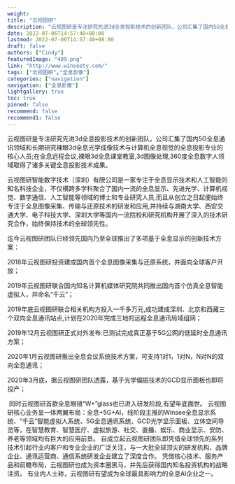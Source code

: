 ```yaml
---
weight: 
title: "云视图研"
description: "云视图研是专注研究先进3d全息投影技术的创新团队，公司汇集了国内5G全息通讯领域和长期研究裸眼3d全息光学成像技术与计算机全息视觉的全息投影专业的核心人员;在全息远程会议,裸眼3d全息课堂教室,3d图像处理,360度全息数字人领域取得了诸多关键全息投影技术成果。"
date: 2022-07-06T14:57:40+08:00
lastmod: 2022-07-06T14:57:40+08:00
draft: false
authors: ["Cindy"]
featuredImage: "409.png"
link: "http://www.winseety.com/"
tags: ["云视图研","全息影像"]
categories: ["navigation"]
navigation: ["全息影像"]
lightgallery: true
toc: true
pinned: false
recommend: false
recommend1: false
---
```


云视图研是专注研究先进3d全息投影技术的创新团队，公司汇集了国内5G全息通讯领域和长期研究裸眼3d全息光学成像技术与计算机全息视觉的全息投影专业的核心人员;在全息远程会议,裸眼3d全息课堂教室,3d图像处理,360度全息数字人领域取得了诸多关键全息投影技术成果。

 云视图研智能数字技术（深圳）有限公司是一家专注于全息显示技术和人工智能的知名科技企业，不仅横跨多学科聚合了国内一流的全息显示、先进光学、计算机视觉、数字通信、人工智能等领域的博士和专业研究人员,而且从创立之日起便始终专注于全息图像采集、传输与还原技术的研发和应用,并持续与湖南大学、西安交通大学、电子科技大学、深圳大学等国内一流院校和研究机构开展了深入的技术研究合作，始终保持技术的全球领先性。 

 迄今云视图研团队已经领先国内乃至全球推出了多项基于全息显示的创新技术方案：

  2018年云视图研投资建成国内首个全息图像采集与还原系统，并面向全球客户开放；

  2019年云视图研联合国内知名计算机媒体研究院共同推出国内首个仿真全息智能虚拟人，并命名“千云”； 

  2019年底云视图研联合相关机构方投入一千多万元,成功建成深圳、北京和西藏三个双向全息通讯站点,计划在2020年完成三地的远程全息通讯局域组网； 

  2019年12月云视图研正式对外发布:已测试完成真正基于5G公网的低延时全息通讯方案； 

  2020年1月云视图研推出全息会议系统技术方案，可支持1对1，1对N，N对N的双向全息通讯； 

  2020年3月底，据云视图研团队透露，基于光学偏振技术的GCD显示面板也即将投产；

​    同时云视图研首款全息眼镜“W+”glass也已进入研发阶段,有望年底面世。 云视图研核心业务呈一体两翼布局：全息+5G+AI，线阶段主推的Winsee全息显示系统、“千云”智能虚拟人系统、5G全息通讯系统、GCD光学显示面板、立体空间导览等，在智慧教育、智慧医疗、虚拟旅游、社交、直播、娱乐、商业显示、安防、养老等领域均有巨大的应用前景。 自成立起云视图研团队即凭借全球领先的系列技术引起行业内客户和专业企业的广泛关注，与一大批全球顶尖的研发机构、品牌企业、通讯运营商、通信系统研发企业建立了深度合作。 凭借核心技术、服务产品和前瞻布局，云视图研也成为资本圈黑马，并先后获得国内知名投资机构的战略注资。 有业内人士称，云视图研有望成为全球最具影响力的全息AI企业之一。
